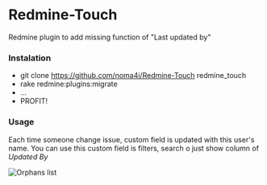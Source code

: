 Redmine-Touch
=============

Redmine plugin to add missing function of "Last updated by"

### Instalation
 - git clone https://github.com/noma4i/Redmine-Touch redmine_touch
 - rake redmine:plugins:migrate
 - ...
 - PROFIT!

### Usage
  Each time someone change issue, custom field is updated with this user's name.
  You can use this custom field is filters, search o just show column of *Updated By*

![Orphans list](screenshots/feature.png?raw=true)
